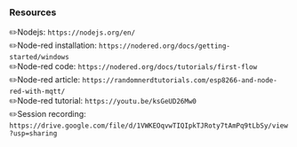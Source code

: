 ### Resources
✏️Nodejs: `https://nodejs.org/en/ ` <br/>
✏️Node-red installation: `https://nodered.org/docs/getting-started/windows` <br/>
✏️Node-red code: `https://nodered.org/docs/tutorials/first-flow`<br/>
✏️Node-red article: `https://randomnerdtutorials.com/esp8266-and-node-red-with-mqtt/` <br/>
✏️Node-red tutorial: `https://youtu.be/ksGeUD26Mw0` <br/>
✏️Session recording: `https://drive.google.com/file/d/1VWKEOqvwTIQIpkTJRoty7tAmPq9tLbSy/view?usp=sharing` <br/>
